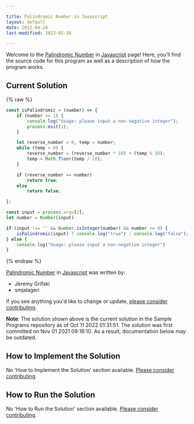 ```yaml
---

title: Palindromic Number in Javascript
layout: default
date: 2022-04-28
last-modified: 2023-02-16

---
```


Welcome to the [Palindromic Number](https://sampleprograms.io/projects/palindromic-number) in [Javascript](https://sampleprograms.io/languages/javascript) page! Here, you'll find the source code for this program as well as a description of how the program works.

## Current Solution

{% raw %}

```javascript
const isPalindromic = (number) => {
    if (number <= 1) {
        console.log("Usage: please input a non-negative integer");
        process.exit(1);
    }

    let reverse_number = 0, temp = number;
    while (temp > 0) {
        reverse_number = (reverse_number * 10) + (temp % 10);
        temp = Math.floor(temp / 10);
    }

    if (reverse_number == number)
        return true;
    else
        return false;

};

const input = process.argv[2];
let number = Number(input)

if (input !== '' && Number.isInteger(number) && number >= 0) {
    isPalindromic(input) ? console.log("true") : console.log("false");
} else {
    console.log("Usage: please input a non-negative integer")
}
```

{% endraw %}

[Palindromic Number](https://sampleprograms.io/projects/palindromic-number) in [Javascript](https://sampleprograms.io/languages/javascript) was written by:

- Jeremy Grifski
- smjalageri

If you see anything you'd like to change or update, [please consider contributing](https://github.com/TheRenegadeCoder/sample-programs).

**Note**: The solution shown above is the current solution in the Sample Programs repository as of Oct 11 2022 01:31:51. The solution was first committed on Nov 01 2021 09:16:10. As a result, documentation below may be outdated.

## How to Implement the Solution

No 'How to Implement the Solution' section available. [Please consider contributing](https://github.com/TheRenegadeCoder/sample-programs-website).

## How to Run the Solution

No 'How to Run the Solution' section available. [Please consider contributing](https://github.com/TheRenegadeCoder/sample-programs-website).